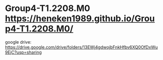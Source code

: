 # Group4-T1.2208.M0    https://heneken1989.github.io/Group4-T1.2208.M0/
google drive: https://drive.google.com/drive/folders/13EWj4gdwojbFnkHfbv6XQ0OfDxWu9EjC?usp=sharing
